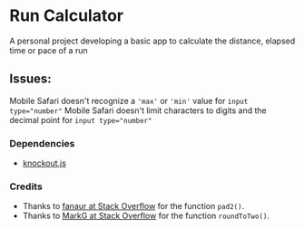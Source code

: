 # Run Calculator
A personal project developing a basic app to calculate the distance, elapsed time or pace of a run

## Issues:
Mobile Safari doesn't recognize a `'max'` or `'min'` value for `input type="number"`
Mobile Safari doesn't limit characters to digits and the decimal point for `input type="number"`

### Dependencies

- [knockout.js](https://http://knockoutjs.com/) 

### Credits

- Thanks to [fanaur at Stack Overflow](http://stackoverflow.com/questions/8043026/javascript-format-number-to-have-2-digit) for the function `pad2()`.
- Thanks to [MarkG at Stack Overflow](http://stackoverflow.com/questions/11832914/round-to-at-most-2-decimal-places-in-javascript) for the function `roundToTwo()`.
